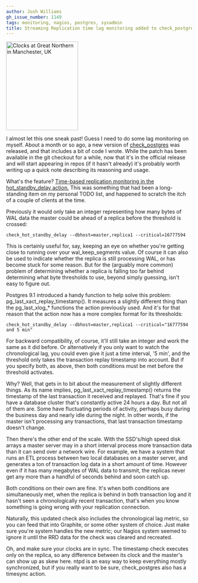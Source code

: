 ```yaml
---
author: Josh Williams
gh_issue_number: 1149
tags: monitoring, nagios, postgres, sysadmin
title: Streaming Replication time lag monitoring added to check_postgres
---
```




<a href="https://www.flickr.com/photos/56278705@N05/8548635299/in/photolist-e2pZrM-5uDPns-71jap-5rbtCP-bua9Dn-p3KzAA-aJh7uD-7bgsx6-nvBRCq-4B2ng3-aSheyH-vADsy-kHby-9pZZVn-fMrcKa-p2egJ5-AnRMU-EXrr-eTYP7U-5ayMi6-sn5ecN-kCFz-bXANVG-46YU7g-gxoMCB-qGxWFt-dY3Cyx-68giiZ-wJ7e7-6SkM1-JZ3a6-a6otTh-9c9xPc-pHcHM2-wQNQD-oUrYYB-bR6BR8-qoAwB6-LzGU1-cjZBEJ-c5WzkQ-4JYvg5-ewJe9D-gVtTRu-U3oT-4gtg8Q-cjFWdQ-7brR3P-7bvDHy-9bTMZN/" title="Clocks at Great Northern in Manchester, UK"><img alt="Clocks at Great Northern in Manchester, UK" height="240" src="/blog/2015/08/10/streaming-replication-time-lag/image-0.jpeg" width="195"/></a>

I almost let this one sneak past!  Guess I need to do some lag monitoring on myself.  About a month or so ago, a new version of [check_postgres](https://bucardo.org/wiki/Check_postgres) was released, and that includes a bit of code I wrote.  While the patch has been available in the git checkout for a while, now that it's in the official release and will start appearing in repos (if it hasn't already) it's probably worth writing up a quick note describing its reasoning and usage.

What's the feature?  [Time-based replication monitoring in the hot_standby_delay action.](https://github.com/bucardo/check_postgres/commit/6b765c839eaf80499f68d412a897f61f11db9bfc)  This was something that had been a long-standing item on my personal TODO list, and happened to scratch the itch of a couple of clients at the time.

Previously it would only take an integer representing how many bytes of WAL data the master could be ahead of a replica before the threshold is crossed:

```
check_hot_standby_delay --dbhost=master,replica1 --critical=16777594
```

This is certainly useful for, say, keeping an eye on whether you're getting close to running over your wal_keep_segments value.  Of course it can also be used to indicate whether the replica is still processing WAL, or has become stuck for some reason.  But for the (arguably more common) problem of determining whether a replica is falling too far behind determining what byte thresholds to use, beyond simply guessing, isn't easy to figure out.

Postgres 9.1 introduced a handy function to help solve this problem: pg_last_xact_replay_timestamp().  It measures a slightly different thing than the pg_last_xlog_* functions the action previously used.  And it's for that reason that the action now has a more complex format for its thresholds:

```
check_hot_standby_delay --dbhost=master,replica1 --critical="16777594 and 5 min"
```

For backward compatibility, of course, it'll still take an integer and work the same as it did before.  Or alternatively if you only want to watch the chronological lag, you could even give it just a time interval, '5 min', and the threshold only takes the transaction replay timestamp into account.  But if you specify both, as above, then both conditions must be met before the threshold activates.

Why?  Well, that gets in to bit about the measurement of slightly different things.  As its name implies, pg_last_xact_replay_timestamp() returns the timestamp of the last transaction it received and replayed.  That's fine if you have a database cluster that's constantly active 24 hours a day.  But not all of them are.  Some have fluctuating periods of activity, perhaps busy during the business day and nearly idle during the night.  In other words, if the master isn't processing any transactions, that last transaction timestamp doesn't change.

Then there's the other end of the scale.  With the SSD's/high speed disk arrays a master server may in a short interval process more transaction data than it can send over a network wire.  For example, we have a system that runs an ETL process between two local databases on a master server, and generates a ton of transaction log data in a short amount of time.  However even if it has many megabytes of WAL data to transmit, the replicas never get any more than a handful of seconds behind and soon catch up.

Both conditions on their own are fine.  It's when both conditions are simultaneously met, when the replica is behind in both transaction log and it hasn't seen a chronologically recent transaction, that's when you know something is going wrong with your replication connection.

Naturally, this updated check also includes the chronological lag metric, so you can feed that into Graphite, or some other system of choice.  Just make sure you're system handles the new metric; our Nagios system seemed to ignore it until the RRD data for the check was cleared and recreated.

Oh, and make sure your clocks are in sync.  The timestamp check executes only on the replica, so any difference between its clock and the master's can show up as skew here.  ntpd is an easy way to keep everything mostly synchronized, but if you really want to be sure, check_postgres also has a timesync action.
